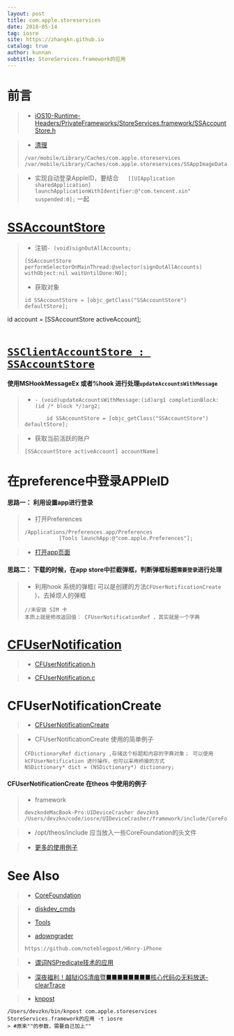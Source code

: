 ```yaml
---
layout: post
title: com.apple.storeservices
date: 2018-05-14
tag: iosre
site: https://zhangkn.github.io
catalog: true
author: kunnan
subtitle: StoreServices.framework的应用
---
```



# 前言

>* [iOS10-Runtime-Headers/PrivateFrameworks/StoreServices.framework/SSAccountStore.h](https://github.com/zhangkn/iOS10-Runtime-Headers)
>


>* [清理](https://github.com/kunnan/KNiosreTool/blob/master/KNiosreTool/file/KNdelateDirTool.m)
>```
>/var/mobile/Library/Caches/com.apple.storeservices
>/var/mobile/Library/Caches/com.apple.storeservices/SSAppImageDatabaseCacheEntry
>```

>*  实现自动登录AppleID，要结合`    [[UIApplication sharedApplication] launchApplicationWithIdentifier:@"com.tencent.xin" suspended:0];
` 一起
><script src="https://gist.github.com/zhangkn/420901daf61fc6fd25c2501ed4b6fb62.js"></script>
>



# [SSAccountStore](https://github.com/zhangkn/iOS10-Runtime-Headers/blob/master/PrivateFrameworks/StoreServices.framework/SSAccountStore.h)


>*  注销`- (void)signOutAllAccounts;`
>```
>[SSAccountStore performSelectorOnMainThread:@selector(signOutAllAccounts) withObject:nil waitUntilDone:NO];
>```
>
>* 获取对象
>```
>id SSAccountStore = [objc_getClass("SSAccountStore") defaultStore];
id account = [SSAccountStore activeAccount];
>```




# [`SSClientAccountStore : SSAccountStore`](https://github.com/zhangkn/iOS10-Runtime-Headers/blob/master/PrivateFrameworks/StoreServices.framework/SSClientAccountStore.h)



#### 使用MSHookMessageEx 或者%hook 进行处理`updateAccountsWithMessage`

>* `- (void)updateAccountsWithMessage:(id)arg1 completionBlock:(id /* block */)arg2;`
>```
>        id SSAccountStore = [objc_getClass("SSAccountStore") defaultStore];
>```

>* 获取当前活跃的账户
>```
>[SSAccountStore activeAccount] accountName] 
>```



# 在preference中登录APPleID


#### 思路一： 利用设置app进行登录

>* 打开Preferences
>```
>/Applications/Preferences.app/Preferences
>            [Tools launchApp:@"com.apple.Preferences"];
>```


>* [打开app页面](https://github.com/kunnan/KNiosreTool/blob/master/KNiosreTool/openURL/KNopenURL.m)
>


#### 思路二： 下载的时候，在app store中拦截弹框，判断弹框标题`需要登录`进行处理

>* 利用hook 系统的弹框( 可以是创建的方法`CFUserNotificationCreate `)，去掉烦人的弹框
>```objc
>//未安装 SIM 卡
>本质上就是修改返回值： CFUserNotificationRef ，其实就是一个字典
>```
>


# [CFUserNotification](https://github.com/kunnan/CoreFoundation/blob/master/CFUserNotification.h)

>* [CFUserNotification.h](https://github.com/kunnan/Tools/blob/master/CFUserNotification.h)

>* [CFUserNotification.c](https://github.com/kunnan/CoreFoundation/blob/master/CFUserNotification.c)
><script src="https://gist.github.com/zhangkn/d58afd44224a2b6847699a56000b33b5.js"></script>


# CFUserNotificationCreate

>* [CFUserNotificationCreate](https://developer.apple.com/documentation/corefoundation/1534528-cfusernotificationcreate?language=objc)
><script src="https://gist.github.com/zhangkn/7d776435fd56b01034b68bbd0c5adb2c.js"></script>


>* CFUserNotificationCreate 使用的简单例子
><script src="https://gist.github.com/zhangkn/5f8a0454ef2c0d252002fa9a5956706d.js"></script>
>```
>CFDictionaryRef dictionary ,存储这个标题和内容的字典对象； 可以使用kCFUserNotification 进行操作，也可以采用桥接的方式
>NSDictionary* dict = (NSDictionary*) dictionary;
>```
><script src="https://gist.github.com/zhangkn/7a4404407c989430ff188adf93c9e9be.js"></script>



#### CFUserNotificationCreate  在theos 中使用的例子

>* framework
>```
>devzkndeMacBook-Pro:UIDeviceCrasher devzkn$ /Users/devzkn/code/iosre/UIDeviceCrasher/framework/include/CoreFoundation/CFUserNotification.h 
>```

>* /opt/theos/include 应当放入一些CoreFoundation的头文件
>


>* [更多的使用例子](https://github.com/search?l=Logos&q=CFUserNotificationCreate&type=Code)
>



# See Also 

>* [CoreFoundation](https://github.com/kunnan/CoreFoundation)


>* [diskdev_cmds](https://github.com/naota/diskdev_cmds/blob/73f17c3b6543b6224c0958a649783809a833dace/nofs.tproj/ui.c)
>
>
>* [Tools](https://github.com/kunnan/Tools)
>
>* [adowngrader](https://github.com/H6nry/H6nry-iPhone/tree/3de0c96ff07098a0c704d07f28a82cd7e81e4c66/adowngrader)
>```
>https://github.com/noteblogpost/H6nry-iPhone
>```

>* [谓词NSPredicate技术的应用](https://blog.csdn.net/z929118967/article/details/74066170)

>* [深夜福利！越狱iOS清痕暨■■■■■■■■核心代码の无料放送-clearTrace](http://bbs.iosre.com/t/ios-igrimace/448)

>* [knpost](https://github.com/zhangkn/KNBin/blob/master/knpost) 
>
```
/Users/devzkn/bin/knpost com.apple.storeservices StoreServices.framework的应用 -t iosre
> #原来""的参数，需要自己加上""
```

